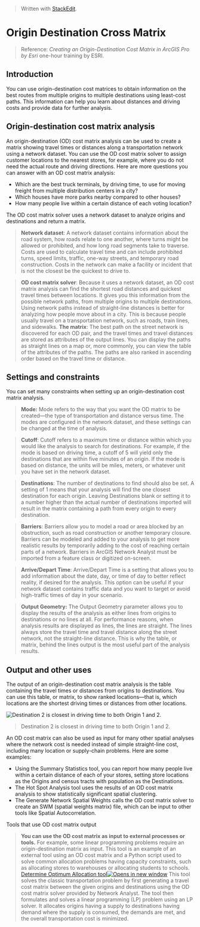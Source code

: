 


> Written with [StackEdit](https://stackedit.io/).

# Origin Destination Cross Matrix

> Reference: _Creating an Origin-Destination Cost Matrix in ArcGIS Pro  by Esri_ one-hour training by ESRI.

## Introduction

You can use origin-destination cost matrices to obtain information on the best routes from multiple origins to multiple destinations using least-cost paths. This information can help you learn about distances and driving costs and provide data for further analysis.

## Origin-destination cost matrix analysis

An origin-destination (OD) cost matrix analysis can be used to create a matrix showing travel times or distances along a transportation network using a network dataset. You can use the OD cost matrix solver to assign customer locations to the nearest stores, for example, where you do not need the actual route and driving directions. Here are more questions you can answer with an OD cost matrix analysis:

-   Which are the best truck terminals, by driving time, to use for moving freight from multiple distribution centers in a city?
-   Which houses have more parks nearby compared to other houses?
-   How many people live within a certain distance of each voting location?

The OD cost matrix solver uses a network dataset to analyze origins and destinations and return a matrix.

> **Network dataset**: A network dataset contains information about the road system, how roads relate to one another, where turns might be allowed or prohibited, and how long road segments take to traverse. Costs are used to calculate travel time and can include prohibited turns, speed limits, traffic, one-way streets, and temporary road construction. Costs in the network can make a facility or incident that is not the closest be the quickest to drive to.

> **OD cost matrix solver**: Because it uses a network dataset, an OD cost matrix analysis can find the shortest road distances and quickest travel times between locations. It gives you this information from the possible network paths, from multiple origins to multiple destinations. Using network paths instead of straight-line distances is better for analyzing how people move about in a city. This is because people usually travel on a transportation network, such as roads, train lines, and sidewalks.
> **The matrix**: The best path on the street network is discovered for each OD pair, and the travel times and travel distances are stored as attributes of the output lines. You can display the paths as straight lines on a map or, more commonly, you can view the table of the attributes of the paths. The paths are also ranked in ascending order based on the travel time or distance.

## Settings and constraints

You can set many constraints when setting up an origin-destination cost matrix analysis.

> **Mode:** Mode refers to the way that you want the OD matrix to be created—the type of transportation and distance versus time. The modes are configured in the network dataset, and these settings can be changed at the time of analysis.

> **Cutoff**: Cutoff refers to a maximum time or distance within which you would like the analysis to search for destinations. For example, if the mode is based on driving time, a cutoff of 5 will yield only the destinations that are within five minutes of an origin. If the mode is based on distance, the units will be miles, meters, or whatever unit you have set in the network dataset.

> **Destinations**: The number of destinations to find should also be set. A setting of 1 means that your analysis will find the one closest destination for each origin. Leaving Destinations blank or setting it to a number higher than the actual number of destinations imported will result in the matrix containing a path from every origin to every destination.

> **Barriers**: Barriers allow you to model a road or area blocked by an obstruction, such as road construction or another temporary closure. Barriers can be modeled and added to your analysis to get more realistic results by temporarily adding to the cost of reaching certain parts of a network. Barriers in ArcGIS Network Analyst must be imported from a feature class or digitized on-screen.

> **Arrive/Depart Time**: Arrive/Depart Time is a setting that allows you to add information about the date, day, or time of day to better reflect reality, if desired for the analysis. This option can be useful if your network dataset contains traffic data and you want to target or avoid high-traffic times of day in your scenario.

> **Output Geometry:** The Output Geometry parameter allows you to display the results of the analysis as either lines from origins to destinations or no lines at all. For performance reasons, when analysis results are displayed as lines, the lines are straight. The lines always store the travel time and travel distance along the street network, not the straight-line distance. This is why the table, or matrix, behind the lines output is the most useful part of the analysis results.

## Output and other uses

The output of an origin-destination cost matrix analysis is the table containing the travel times or distances from origins to destinations. You can use this table, or matrix, to show ranked locations—that is, which locations are the shortest driving times or distances from other locations.

![Destination 2 is closest in driving time to both Origin 1 and 2.](https://raw.githubusercontent.com/markeyser/Data-Science-Cookbook/master/imgs/OD-Cost-Matrix.png?_sm_au_=iVVH555w0LFMV6sHjfc06K6ttCjRt)

> Destination 2 is closest in driving time to both Origin 1 and 2.

An OD cost matrix can also be used as input for many other spatial analyses where the network cost is needed instead of simple straight-line cost, including many location or supply-chain problems. Here are some examples:

-   Using the Summary Statistics tool, you can report how many people live within a certain distance of each of your stores, setting store locations as the Origins and census tracts with population as the Destinations.
-   The Hot Spot Analysis tool uses the results of an OD cost matrix analysis to show statistically significant spatial clustering.
-   The Generate Network Spatial Weights calls the OD cost matrix solver to create an SWM (spatial weights matrix) file, which can be input to other tools like Spatial Autocorrelation.

Tools that use OD cost matrix output
  
> **You can use the OD cost matrix as input to external processes or tools.**
>For example, some linear programming problems require an origin-destination matrix as input. This tool is an example of an external tool using an OD cost matrix and a Python script used to solve common allocation problems having capacity constraints, such as allocating stores to warehouses or allocating students to schools.
>[Determine Optimum Allocation tool![](https://www.esri.com/training/courses/shared/images/newWindow.png "Opens in new window")](http://www.arcgis.com/home/item.html?id=c5ae481f25604d1bb050d9bd1d6e3c06 "Opens in new window")
>This tool solves the classic transportation problem by first generating a travel cost matrix between the given origins and destinations using the OD cost matrix solver provided by Network Analyst. The tool then formulates and solves a linear programming (LP) problem using an LP solver. It allocates origins having a supply to destinations having demand where the supply is consumed, the demands are met, and the overall transportation cost is minimized.
<!--stackedit_data:
eyJoaXN0b3J5IjpbLTI1NDgzNzQzMywxMzE4MjUzMzA5XX0=
-->